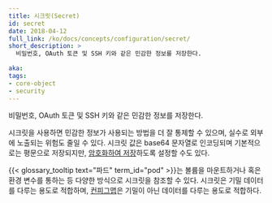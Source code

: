 ```yaml
---
title: 시크릿(Secret)
id: secret
date: 2018-04-12
full_link: /ko/docs/concepts/configuration/secret/
short_description: >
  비밀번호, OAuth 토큰 및 SSH 키와 같은 민감한 정보를 저장한다.

aka: 
tags:
- core-object
- security
---
```

 비밀번호, OAuth 토큰 및 SSH 키와 같은 민감한 정보를 저장한다.

<!--more--> 

시크릿을 사용하면 민감한 정보가 사용되는 방법을 더 잘 통제할 수 있으며,
실수로 외부에 노출되는 위험도 줄일 수 있다.
시크릿 값은 base64 문자열로 인코딩되며 기본적으로는 평문으로 저장되지만,
[암호화하여 저장](/docs/tasks/administer-cluster/encrypt-data/#ensure-all-secrets-are-encrypted)하도록 설정할 수도 있다.

{{< glossary_tooltip text="파드" term_id="pod" >}}는 볼륨을 마운트하거나 혹은 환경 변수를 통하는 등
다양한 방식으로 시크릿을 참조할 수 있다.
시크릿은 기밀 데이터를 다루는 용도로 적합하며,
[컨피그맵](/docs/tasks/configure-pod-container/configure-pod-configmap/)은
기밀이 아닌 데이터를 다루는 용도로 적합하다.